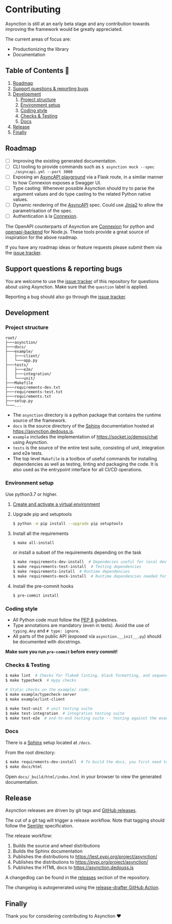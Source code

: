 # Contributing

Asynction is still at an early beta stage and any contribution towards improving the framework would be greatly appreciated.

The current areas of focus are:

- Productionizing the library
- Documentation

## Table of Contents 📖

1. [Roadmap](#roadmap)
1. [Support questions & reporting bugs](#support-questions--reporting-bugs)
1. [Development](#development)
   1. [Project structure](#project-structure)
   1. [Environment setup](#environment-setup)
   1. [Coding style](#coding-style)
   1. [Checks & Testing](#checks--testing)
   1. [Docs](#docs)
1. [Release](#release)
1. [Finally](#finally)

## Roadmap

- [ ] Improving the existing generated documentation.
- [ ] CLI tooling to provide commands such as `$ asynction mock --spec ./asyncapi.yml --port 3000`
- [ ] Exposing an [AsyncAPI playground](https://playground.asyncapi.io/) via a Flask route, in a similar manner to how Connexion exposes a Swagger UI.
- [ ] Type casting: Whenever possible Asynction should try to parse the argument values and do type casting to the related Python native values.
- [ ] Dynamic rendering of the [AsyncAPI](https://www.asyncapi.com/) spec. Could use [Jinja2](https://jinja.palletsprojects.com/en/3.0.x/) to allow the parametrisation of the spec.
- [ ] Authentication à la [Connexion](https://connexion.readthedocs.io/en/latest/security.html).

The OpenAPI counterparts of Asynction are [Connexion](https://github.com/zalando/connexion) for python and [openapi-backend](https://github.com/anttiviljami/openapi-backend) for Node.js. These tools provide a great source of inspiration for the above roadmap.

If you have any roadmap ideas or feature requests please submit them via the [issue tracker](https://github.com/dedoussis/asynction/issues).

## Support questions & reporting bugs

You are welcome to use the [issue tracker](https://github.com/dedoussis/asynction/issues) of this repository for questions about using Asynction. Make sure that the `question` label is applied.

Reporting a bug should also go through the [issue tracker](https://github.com/dedoussis/asynction/issues).

## Development

### Project structure

```
root/
├───asynction/
├───docs/
├───example/
│   ├───client/
│   └───app.py
├───tests/
│   ├───e2e/
│   ├───integration/
│   └───unit/
├───Makefile
├───requirements-dev.txt
├───requirements-test.txt
├───requirements.txt
├───setup.py
└───...
```

- The `asynction` directory is a python package that contains the runtime source of the framework.
- `docs` is the source directory of the [Sphinx](https://www.sphinx-doc.org/) documentation hosted at <https://asynction.dedouss.is>.
- `example` includes the implementation of <https://socket.io/demos/chat> using Asynction.
- `tests` is the source of the entire test suite, consisting of unit, integration and e2e tests.
- The top level `Makefile` is a toolbox of useful commands for installing dependencies as well as testing, linting and packaging the code. It is also used as the entrypoint interface for all CI/CD operations.

### Environment setup

Use python3.7 or higher.

1. [Create and activate a virtual environment](https://packaging.python.org/tutorials/installing-packages/#creating-virtual-environments)

1. Upgrade pip and setuptools

   ```bash
   $ python -m pip install --upgrade pip setuptools
   ```

1. Install all the requirements

   ```bash
   $ make all-install
   ```

   or install a subset of the requirements depending on the task

   ```bash
   $ make requirements-dev-install  # Dependecies useful for local development
   $ make requirements-test-install  # Testing dependencies
   $ make requirements-install  # Runtime dependencies
   $ make requirements-mock-install  # Runtime dependencies needed for the mock server support funcitonality
   ```

1. Install the pre-commit hooks

   ```bash
   $ pre-commit install
   ```

### Coding style

- All Python code must follow the [PEP 8](https://www.python.org/dev/peps/pep-0008/) guidelines.
- Type annotations are mandatory (even in tests). Avoid the use of `typing.Any` and `# type: ignore`.
- All parts of the public API (exposed via `asynction.__init__.py`) should be documented with docstrings.

**Make sure you run `pre-commit` before every commit!**

### Checks & Testing

```bash
$ make lint  # Checks for flake8 linting, black formatting, and sequence of imports (isort)
$ make typecheck  # mypy checks

# Static checks on the example/ code:
$ make example/typecheck-server
$ make example/lint-client

$ make test-unit  # unit testing suite
$ make test-integration  # integration testing suite
$ make test-e2e  # end-to-end testing suite -- testing against the example chat application in a dockerised environment
```

### Docs

There is a [Sphinx](https://www.sphinx-doc.org/) setup located at `/docs`.

From the root directory:

```bash
$ make requirements-dev-install  # To build the docs, you first need to have the dev dependencies installed.
$ make docs/html
```

Open `docs/_build/html/index.html` in your browser to view the generated documentation.

## Release

Asynction releases are driven by git tags and [GitHub releases](https://docs.github.com/en/github/administering-a-repository/releasing-projects-on-github/managing-releases-in-a-repository).

The cut of a git tag will trigger a release workflow. Note that tagging should follow the [SemVer](https://semver.org/) specification.

The release workflow:

1. Builds the source and wheel distributions
1. Builds the Sphinx documentation
1. Publishes the distributions to <https://test.pypi.org/project/asynction/>
1. Publishes the distributions to <https://pypi.org/project/asynction/>
1. Publishes the HTML docs to <https://asynction.dedouss.is>

A changedlog can be found in the [releases](https://github.com/dedoussis/asynction/releases) section of the repository.

The changelog is autogenerated using the [release-drafter GitHub Action](https://github.com/marketplace/actions/release-drafter).

## Finally

Thank you for considering contributing to Asynction ❤️
